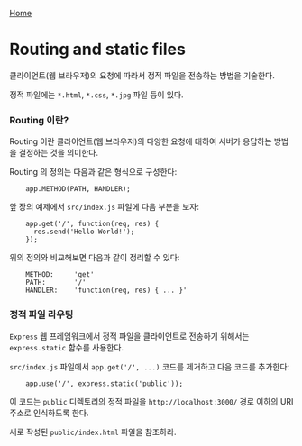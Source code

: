 [Home](../README.md)  

# Routing and static files

클라이언트(웹 브라우저)의 요청에 따라서 정적 파일을 전송하는 방법을 기술한다.

정적 파일에는 `*.html`, `*.css`, `*.jpg` 파일 등이 있다.

### Routing 이란?

Routing 이란 클라이언트(웹 브라우저)의 다양한 요청에 대하여 서버가 응답하는 방법을 결정하는 것을 의미한다.  

Routing 의 정의는 다음과 같은 형식으로 구성한다:

```
    app.METHOD(PATH, HANDLER);
```

앞 장의 예제에서 `src/index.js` 파일에 다음 부분을 보자:

```
    app.get('/', function(req, res) {
      res.send('Hello World!');
    });
```

위의 정의와 비교해보면 다음과 같이 정리할 수 있다:

```
    METHOD:     'get'
    PATH:       '/'
    HANDLER:    'function(req, res) { ... }'
```

### 정적 파일 라우팅

`Express` 웹 프레임워크에서 정적 파일을 클라이언트로 전송하기 위해서는 `express.static` 함수를 사용한다.

`src/index.js` 파일에서 `app.get('/', ...)` 코드를 제거하고 다음 코드를 추가한다:

```
    app.use('/', express.static('public'));
```

이 코드는 `public` 디렉토리의 정적 파일을 `http://localhost:3000/` 경로 이하의 URI 주소로 인식하도록 한다.

새로 작성된 `public/index.html` 파일을 참조하라.


